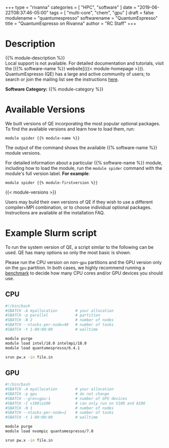 +++
type = "rivanna"
categories = [
  "HPC",
  "software"
]
date = "2019-06-22T08:37:46-05:00"
tags = [
  "multi-core",
  "chem",
  "gpu"
]
draft = false
modulename = "quantumespresso"
softwarename = "QuantumEspresso"
title = "QuantumEspresso on Rivanna"
author = "RC Staff"
+++

# Description
{{% module-description %}}
<br>
Local support is not available. For detailed documentation and tutorials, visit the [{{% software-name %}} website]({{< module-homepage >}}). QuantumEspresso (QE) has a large and active community of users; to search or join the mailing list see the instructions [here](https://www.quantum-espresso.org/forum).

**Software Category:** {{% module-category %}}

# Available Versions
We built versions of QE incorporating the most popular optional packages. To find the available versions and learn how to load them, run:
```
module spider {{% module-name %}}
```

The output of the command shows the available {{% software-name %}} module versions.

For detailed information about a particular {{% software-name %}} module, including how to load the module, run the `module spider` command with the module's full version label. __For example__:
```
module spider {{% module-firstversion %}}
```

{{< module-versions >}}

Users may build their own versions of QE if they wish to use a different compiler+MPI combination, or to choose individual optional packages.  Instructions are available at the installation FAQ.

# Example Slurm script
To run the system version of QE, a script similar to the following can be used.  QE has many options so only the most basic is shown.

Please run the CPU version on non-`gpu` partitions and the GPU version only on the `gpu` partition. In both cases, we highly recommend running a [benchmark](https://learning.rc.virginia.edu/tutorials/benchmark/) to decide how many CPU cores and/or GPU devices you should use.

## CPU
```bash
#!/bin/bash
#SBATCH -A myallocation        # your allocation
#SBATCH -p parallel            # partition
#SBATCH -N 2                   # number of nodes
#SBATCH --ntasks-per-node=40   # number of tasks
#SBATCH -t 1-00:00:00          # walltime

module purge
module load intel/18.0 intelmpi/18.0
module load quantumespresso/6.4.1

srun pw.x -in file.in
```

## GPU
```bash
#!/bin/bash
#SBATCH -A myallocation        # your allocation
#SBATCH -p gpu                 # do not change
#SBATCH --gres=gpu:1           # number of GPU devices
#SBATCH -C v100|a100           # can only run on V100 and A100
#SBATCH -N 1                   # number of nodes
#SBATCH --ntasks-per-node=2    # number of tasks
#SBATCH -t 1-00:00:00          # walltime

module purge
module load nvompic quantumespresso/7.0

srun pw.x -in file.in
```
